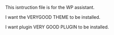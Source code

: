 This isntruction file is for the WP assistant. 

I want the VERYGOOD THEME to be installed. 

I want plugin VERY GOOD PLUGIN to be installed.
